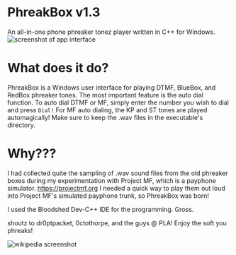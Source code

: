 # PhreakBox v1.3
An all-in-one phone phreaker tonez player written in C++ for Windows. 
![screenshot of app interface](https://github.com/elr0b0h0b0/PhreakBox/blob/main/screenshot.png "UI")

# What does it do?
PhreakBox is a Windows user interface for playing DTMF, BlueBox, and RedBox phreaker tones. The most important feature is the auto dial function. To auto dial DTMF or MF, simply enter the number you wish to dial and press `Dial!` For MF auto dialing, the KP and ST tones are played automagically! Make sure to keep the .wav files in the executable's directory.

# Why???
I had collected quite the sampling of .wav sound files from the old phreaker boxes during my experimentation with Project MF, which is a payphone simulator. 
https://projectmf.org
I needed a quick way to play them out loud into Project MF's simulated payphone trunk, so PhreakBox was born!


I used the Bloodshed Dev-C++ IDE for the programming. Gross.

shoutz to dr0ptpacket, 0ctothorpe, and the guys @ PLA! Enjoy the soft you phreaks!

![wikipedia screenshot](https://github.com/elr0b0h0b0/PhreakBox/blob/main/phreakipedia.jpg "phreakipedia")
